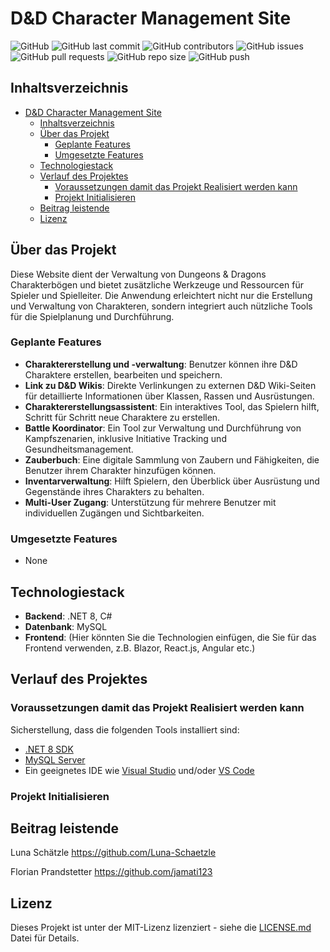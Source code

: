 
# D&D Character Management Site

![GitHub](https://img.shields.io/github/license/Luna-Schaetzle/SWP_Csharp_Projekt_24)
![GitHub last commit](https://img.shields.io/github/last-commit/Luna-Schaetzle/SWP_Csharp_Projekt_24)
![GitHub contributors](https://img.shields.io/github/contributors/Luna-Schaetzle/SWP_Csharp_Projekt_24)
![GitHub issues](https://img.shields.io/github/issues/Luna-Schaetzle/SWP_Csharp_Projekt_24)
![GitHub pull requests](https://img.shields.io/github/issues-pr/Luna-Schaetzle/SWP_Csharp_Projekt_24)
![GitHub repo size](https://img.shields.io/github/repo-size/Luna-Schaetzle/SWP_Csharp_Projekt_24)
![GitHub push](https://img.shields.io/github/commit-activity/m/Luna-Schaetzle/SWP_Csharp_Projekt_24)

## Inhaltsverzeichnis

- [D\&D Character Management Site](#dd-character-management-site)
  - [Inhaltsverzeichnis](#inhaltsverzeichnis)
  - [Über das Projekt](#über-das-projekt)
    - [Geplante Features](#geplante-features)
    - [Umgesetzte Features](#umgesetzte-features)
  - [Technologiestack](#technologiestack)
  - [Verlauf des Projektes](#verlauf-des-projektes)
    - [Voraussetzungen damit das Projekt Realisiert werden kann](#voraussetzungen-damit-das-projekt-realisiert-werden-kann)
    - [Projekt Initialisieren](#projekt-initialisieren)
  - [Beitrag leistende](#beitrag-leistende)
  - [Lizenz](#lizenz)



## Über das Projekt

Diese Website dient der Verwaltung von Dungeons & Dragons Charakterbögen und bietet zusätzliche Werkzeuge und Ressourcen für Spieler und Spielleiter. Die Anwendung erleichtert nicht nur die Erstellung und Verwaltung von Charakteren, sondern integriert auch nützliche Tools für die Spielplanung und Durchführung.

### Geplante Features

- **Charaktererstellung und -verwaltung**: Benutzer können ihre D&D Charaktere erstellen, bearbeiten und speichern.
- **Link zu D&D Wikis**: Direkte Verlinkungen zu externen D&D Wiki-Seiten für detaillierte Informationen über Klassen, Rassen und Ausrüstungen.
- **Charaktererstellungsassistent**: Ein interaktives Tool, das Spielern hilft, Schritt für Schritt neue Charaktere zu erstellen.
- **Battle Koordinator**: Ein Tool zur Verwaltung und Durchführung von Kampfszenarien, inklusive Initiative Tracking und Gesundheitsmanagement.
- **Zauberbuch**: Eine digitale Sammlung von Zaubern und Fähigkeiten, die Benutzer ihrem Charakter hinzufügen können.
- **Inventarverwaltung**: Hilft Spielern, den Überblick über Ausrüstung und Gegenstände ihres Charakters zu behalten.
- **Multi-User Zugang**: Unterstützung für mehrere Benutzer mit individuellen Zugängen und Sichtbarkeiten.

### Umgesetzte Features

- None

## Technologiestack

- **Backend**: .NET 8, C#
- **Datenbank**: MySQL
- **Frontend**: (Hier könnten Sie die Technologien einfügen, die Sie für das Frontend verwenden, z.B. Blazor, React.js, Angular etc.)

## Verlauf des Projektes

### Voraussetzungen damit das Projekt Realisiert werden kann

Sicherstellung, dass die folgenden Tools installiert sind:
- [.NET 8 SDK](https://dotnet.microsoft.com/en-us/download/dotnet/8.0)
- [MySQL Server](https://dev.mysql.com/downloads/mysql/)
- Ein geeignetes IDE wie [Visual Studio](https://visualstudio.microsoft.com/vs/) und/oder [VS Code](https://code.visualstudio.com/)

### Projekt Initialisieren 

## Beitrag leistende

Luna Schätzle
https://github.com/Luna-Schaetzle

Florian Prandstetter
https://github.com/jamati123

## Lizenz

Dieses Projekt ist unter der MIT-Lizenz lizenziert - siehe die [LICENSE.md](LICENSE) Datei für Details.

